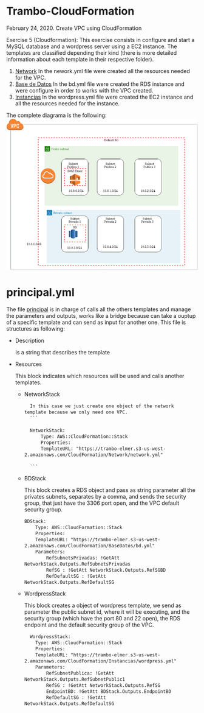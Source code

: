 # Trambo-CloudFormation
February 24, 2020. Create VPC using CloudFormation

Exercise 5 (Cloudformation):
This exercise consists in configure and start a MySQL database and a wordpress server using a EC2 instance.
The templates are classified depending their kind (there is more detailed information about each template in their respective folder).

1. [Network](/Network)
    In the nework.yml file were created all the resources needed for the VPC.
2. [Base de Datos](/BaseDatos)
    In the bd.yml file were created the RDS instance and were configure in order to works with the VPC created.
3. [Instancias](/Instancias)
    In the wordpress.yml file were created the EC2 instance and all the resources needed for the instance.

The complete diagrama is the following:
![alt text](./Imagenes/CloudFormation1.png)

# principal.yml
The file [principal](/principal.yml) is in charge of calls all the others templates and manage the parameters and outputs, works like a bridge because can take a ouptup of a specific template and can send as input for another one. This file is structures as following:

- Description

    Is a string that describes the template
- Resources

    This block indicates which resources will be used and calls another templates.
    - NetworkStack

            In this case we just create one object of the network template because we only need one VPC.
            ```

            NetworkStack: 
                Type: AWS::CloudFormation::Stack
                Properties: 
                TemplateURL: "https://trambo-elmer.s3-us-west-2.amazonaws.com/CloudFormation/Network/network.yml"
            
            ```
    - BDStack

        This block creates a RDS object and pass as string parameter all the privates subnets, separates by a comma, and sends the security group, that just have the 3306 port open, and the VPC default security group.

        ```
        BDStack: 
            Type: AWS::CloudFormation::Stack
            Properties: 
            TemplateURL: "https://trambo-elmer.s3-us-west-2.amazonaws.com/CloudFormation/BaseDatos/bd.yml"
            Parameters:
                RefSubnetsPrivadas: !GetAtt NetworkStack.Outputs.RefSubnetsPrivadas
                RefSG : !GetAtt NetworkStack.Outputs.RefSGBD
                RefDefaultSG : !GetAtt NetworkStack.Outputs.RefDefaultSG

        ```
    - WordpressStack

        This block creates a object of wordpress template, we send as parameter the public subnet id, where it will be executing, and the security group (which have the port 80 and  22 open), the RDS endpoint and the default security group of the VPC.

        ```
          WordpressStack: 
            Type: AWS::CloudFormation::Stack
            Properties: 
            TemplateURL: "https://trambo-elmer.s3-us-west-2.amazonaws.com/CloudFormation/Instancias/wordpress.yml"
            Parameters:
                RefSubnetPublica: !GetAtt NetworkStack.Outputs.RefSubnetPublic1
                RefSG : !GetAtt NetworkStack.Outputs.RefSG
                EndpointBD: !GetAtt BDStack.Outputs.EndpointBD
                RefDefaultSG : !GetAtt NetworkStack.Outputs.RefDefaultSG
        ```